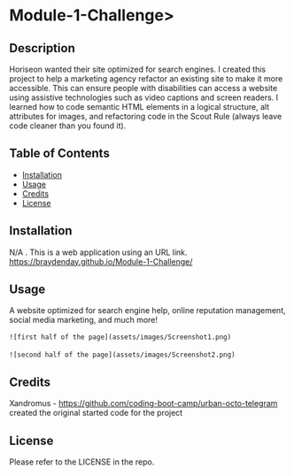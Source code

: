 # Module-1-Challenge>

## Description

Horiseon wanted their site optimized for search engines. I created this project to help a marketing agency refactor an existing site to make it more accessible. This can ensure people with disabilities can access a website using assistive technologies such as video captions and screen readers. I learned how to code semantic HTML elements in a logical structure, alt attributes for images, and refactoring code in the Scout Rule (always leave code cleaner than you found it).

## Table of Contents

- [Installation](#installation)
- [Usage](#usage)
- [Credits](#credits)
- [License](#license)

## Installation

N/A . This is a web application using an URL link. https://braydenday.github.io/Module-1-Challenge/

## Usage

A website optimized for search engine help, online reputation management, social media marketing, and much more! 

    ![first half of the page](assets/images/Screenshot1.png)

    ![second half of the page](assets/images/Screenshot2.png)

## Credits

Xandromus - https://github.com/coding-boot-camp/urban-octo-telegram
created the original started code for the project

## License

Please refer to the LICENSE in the repo.


